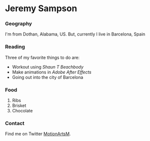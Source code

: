 # Jeremy Sampson

### Geography

I'm from Dothan, Alabama, US. But, currently I live in Barcelona, Spain

### Reading

Three of my favorite things to do are:

- Workout using *Shaun T Beachbody*
- Make animations in *Adobe After Effects*
- Going out into the city of Barcelona

### Food

1. Ribs
2. Brisket
3. Chocolate

### Contact

Find me on Twitter [MotionArtsM](https://www.twitter.com/motionartsm).
